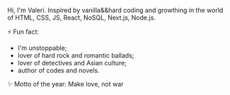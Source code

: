 Hi, I'm Valeri. Inspired by vanilla&&hard coding and growthing in the world of HTML, CSS, JS, React, NoSQL, Next.js, Node.js.

⚡ Fun fact:
- I'm unstoppable;
- lover of hard rock and romantic ballads;
- lover of detectives and Asian culture;
- author of codes and novels.

✨ Motto of the year: Make love, not war
